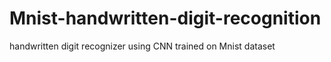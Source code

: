 # Mnist-handwritten-digit-recognition
handwritten digit recognizer using CNN trained on Mnist dataset
